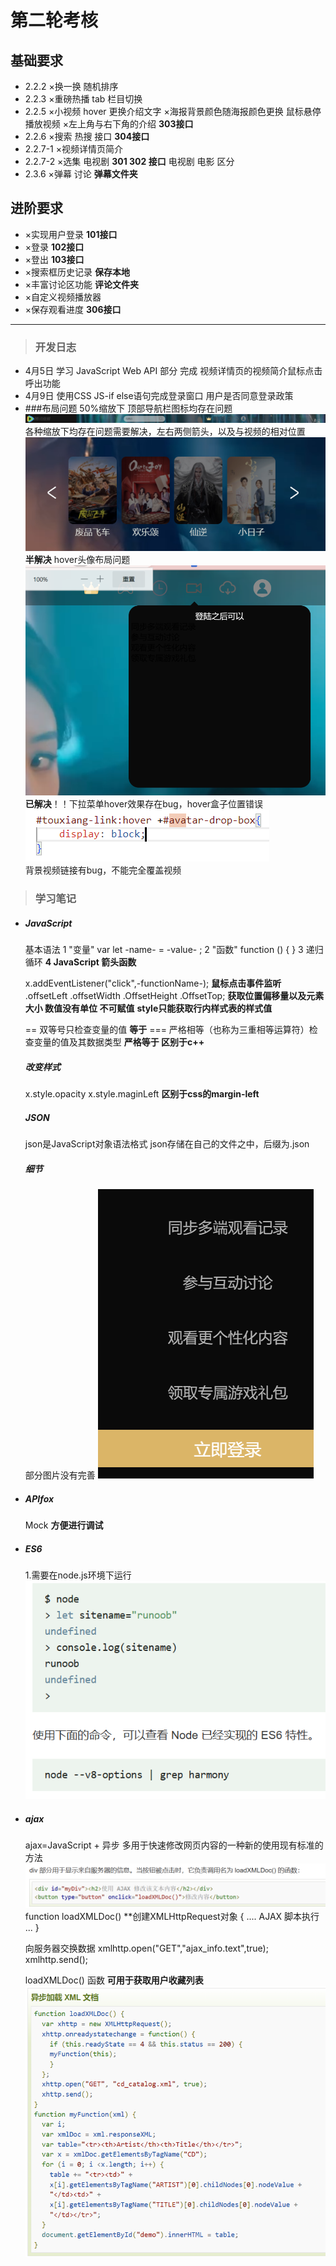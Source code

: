 # 第二轮考核 
## 基础要求

- 2.2.2 ×换一换 随机排序
- 2.2.3 ×重磅热播 tab 栏目切换
- 2.2.5 ×小视频 hover 更换介绍文字 
        ×海报背景颜色随海报颜色更换 鼠标悬停播放视频
        ×左上角与右下角的介绍  **303接口**
- 2.2.6 ×搜索 热搜 接口 **304接口**
- 2.2.7-1  ×视频详情页简介
- 2.2.7-2  ×选集 电视剧 **301 302 接口** 电视剧 电影 区分
- 2.3.6 ×弹幕 讨论  **弹幕文件夹**

## 进阶要求
- ×实现用户登录 **101接口**
- ×登录 **102接口**
- ×登出 **103接口**
- ×搜索框历史记录 **保存本地**
- ×丰富讨论区功能 **评论文件夹**
- ×自定义视频播放器
- ×保存观看进度 **306接口**

---


> ### 开发日志

- 4月5日 学习 JavaScript Web API 部分 完成 视频详情页的视频简介鼠标点击呼出功能
- 4月9日 使用CSS JS-if else语句完成登录窗口 用户是否同意登录政策
- ###布局问题
  50%缩放下 顶部导航栏图标均存在问题
  ![alt text](image-3.png)
  各种缩放下均存在问题需要解决，左右两侧箭头，以及与视频的相对位置 ![alt text](image-2.png)
  **半解决** hover头像布局问题![alt text](image-4.png) 
  **已解决**！！下拉菜单hover效果存在bug，hover盒子位置错误
  ![alt text](image-6.png)  
  背景视频链接有bug，不能完全覆盖视频
> ### 学习笔记

- ##### JavaScript
  基本语法 
  1 "变量" var let -name- = -value- ;
  2 "函数" function () { } 
  3 递归 循环 
  **4 JavaScript 箭头函数**

  x.addEventListener("click",-functionName-); **鼠标点击事件监听**
  .offsetLeft .offsetWidth .OffsetHeight .OffsetTop; **获取位置偏移量以及元素大小 数值没有单位 不可赋值**
  **style只能获取行内样式表的样式值**
  <br>

  ==  双等号只检查变量的值 **等于**
  === 严格相等（也称为三重相等运算符）检查变量的值及其数据类型 **严格等于 区别于c++**
  ##### 改变样式
  x.style.opacity
  x.style.maginLeft **区别于css的margin-left**
  ##### JSON
  json是JavaScript对象语法格式
  json存储在自己的文件之中，后缀为.json
  ##### 细节
  部分图片没有完善
  ![alt text](image-5.png)

- ##### APIfox
  Mock **方便进行调试**

- ##### ES6
  1.需要在node.js环境下运行
![alt text](<屏幕截图 2024-04-07 230219.png>)

- ##### ajax
    ajax=JavaScript + 异步
    多用于快速修改网页内容的一种新的使用现有标准的方法
    ![alt text](image.png)
    function loadXMLDoc()   **创建XMLHttpRequest对象
{
    .... AJAX 脚本执行 ...
}

    向服务器交换数据
    xmlhttp.open("GET","ajax_info.text",true);
    xmlhttp.send();

    loadXMLDoc() 函数 **可用于获取用户收藏列表**
    ![alt text](image-1.png)
